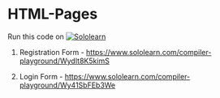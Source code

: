 # HTML-Pages



Run this code on [![Sololearn](https://img.shields.io/twitter/url?color=blue&label=Sololearn&logo=sololearn&logoColor=black&style=social&url=https%3A%2F%2Fwww.sololearn.com%2FProfile%2F20162416%2F%3Fref%3Dapp)](https://www.sololearn.com/Profile/20162416/)

1) Registration Form - https://www.sololearn.com/compiler-playground/WydIt8K5kimS

2) Login Form - https://www.sololearn.com/compiler-playground/Wy41SbFEb3We
